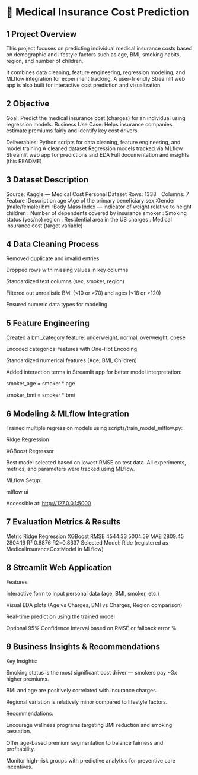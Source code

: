 # 🏥 Medical Insurance Cost Prediction

## 1️ Project Overview
This project focuses on predicting individual medical insurance costs based on demographic and lifestyle factors such as age, BMI, smoking habits, region, and number of children.

It combines data cleaning, feature engineering, regression modeling, and MLflow integration for experiment tracking.
A user-friendly Streamlit web app is also built for interactive cost prediction and visualization.

## 2 Objective
Goal: Predict the medical insurance cost (charges) for an individual using regression models.
Business Use Case: Helps insurance companies estimate premiums fairly and identify key cost drivers.

Deliverables:
Python scripts for data cleaning, feature engineering, and model training
A cleaned dataset
Regression models tracked via MLflow
Streamlit web app for predictions and EDA
Full documentation and insights (this README)

## 3 Dataset Description
Source: Kaggle — Medical Cost Personal Dataset
Rows: 1338 Columns: 7
Feature	 :Description
age	 :Age of the primary beneficiary
sex	 :Gender (male/female)
bmi	 :Body Mass Index — indicator of weight relative to height
children :	Number of dependents covered by insurance
smoker :	Smoking status (yes/no)
region :	Residential area in the US
charges :	Medical insurance cost (target variable)

## 4 Data Cleaning Process
Removed duplicate and invalid entries

Dropped rows with missing values in key columns

Standardized text columns (sex, smoker, region)

Filtered out unrealistic BMI (<10 or >70) and ages (<18 or >120)

Ensured numeric data types for modeling

## 5 Feature Engineering
Created a bmi_category feature: underweight, normal, overweight, obese

Encoded categorical features with One-Hot Encoding

Standardized numerical features (Age, BMI, Children)

Added interaction terms in Streamlit app for better model interpretation:

smoker_age = smoker * age

smoker_bmi = smoker * bmi

## 6 Modeling & MLflow Integration
Trained multiple regression models using scripts/train_model_mlflow.py:

Ridge Regression

XGBoost Regressor

Best model selected based on lowest RMSE on test data.
All experiments, metrics, and parameters were tracked using MLflow.

MLflow Setup:

mlflow ui

Accessible at: http://127.0.0.1:5000

## 7 Evaluation Metrics & Results
Metric	Ridge Regression	XGBoost
RMSE	4544.33	5004.59
MAE	2809.45	2804.16
R²	0.8876	R2=0.8637
Selected Model: Ride (registered as MedicalInsuranceCostModel in MLflow)

## 8 Streamlit Web Application
Features:

Interactive form to input personal data (age, BMI, smoker, etc.)

Visual EDA plots (Age vs Charges, BMI vs Charges, Region comparison)

Real-time prediction using the trained model

Optional 95% Confidence Interval based on RMSE or fallback error %

## 9 Business Insights & Recommendations
Key Insights:

Smoking status is the most significant cost driver — smokers pay ~3x higher premiums.

BMI and age are positively correlated with insurance charges.

Regional variation is relatively minor compared to lifestyle factors.

Recommendations:

Encourage wellness programs targeting BMI reduction and smoking cessation.

Offer age-based premium segmentation to balance fairness and profitability.

Monitor high-risk groups with predictive analytics for preventive care incentives.
